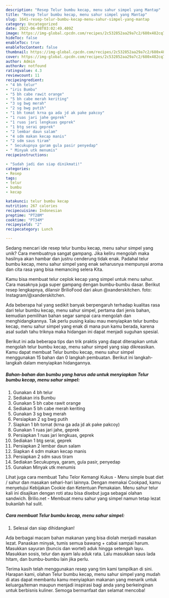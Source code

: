 ```yaml
---
description: "Resep Telur bumbu kecap, menu sahur simpel yang Mantap"
title: "Resep Telur bumbu kecap, menu sahur simpel yang Mantap"
slug: 1641-resep-telur-bumbu-kecap-menu-sahur-simpel-yang-mantap
category: Uncategorized
date: 2022-06-08T03:02:49.409Z
image: https://img-global.cpcdn.com/recipes/2c532852aa29a7c2/680x482cq70/telur-bumbu-kecap-menu-sahur-simpel-foto-resep-utama.jpg
hideToc: false
enableToc: true
enableTocContent: false
thumbnail: https://img-global.cpcdn.com/recipes/2c532852aa29a7c2/680x482cq70/telur-bumbu-kecap-menu-sahur-simpel-foto-resep-utama.jpg
cover: https://img-global.cpcdn.com/recipes/2c532852aa29a7c2/680x482cq70/telur-bumbu-kecap-menu-sahur-simpel-foto-resep-utama.jpg
author: Admin
authorAv: notfound
ratingvalue: 4.3
reviewcount: 11
recipeingredient:
- "4 bh telur"
- "iris Bumbu"
- "5 bh cabe rawit orange"
- "5 bh cabe merah keriting"
- "3 sg bwg merah"
- "2 sg bwg putih"
- "1 bh tomat krna ga ada jd ak pake pakcoy"
- "1 ruas jari jahe geprek"
- "1 ruas jari lengkuas geprek"
- "1 btg serai geprek"
- "2 lembar daun salam"
- "4 sdm makan kecap manis"
- "2 sdm saus tiram"
- " Secukupnya garam gula pasir penyedap"
- " Minyak utk menumis"
recipeinstructions:

- "Sudah jadi dan siap dinikmati!"
categories:
- Resep
tags:
- telur
- bumbu
- kecap

katakunci: telur bumbu kecap 
nutrition: 267 calories
recipecuisine: Indonesian
preptime: "PT28M"
cooktime: "PT34M"
recipeyield: "2"
recipecategory: Lunch

---
```





Sedang mencari ide resep telur bumbu kecap, menu sahur simpel yang unik? Cara membuatnya sangat gampang. Jika keliru mengolah maka hasilnya akan hambar dan justru cenderung tidak enak. Padahal telur bumbu kecap, menu sahur simpel yang enak seharusnya mempunyai aroma dan cita rasa yang bisa memancing selera Kita.





Kamu bisa membuat telur ceplok kecap yang simpel untuk menu sahur. Cara masaknya juga super gampang dengan bumbu-bumbu dasar. Berikut resep lengkapnya, dilansir BrilioFood dari akun @xanderskitchen. foto: Instagram/@xanderskitchen.

Ada beberapa hal yang sedikit banyak berpengaruh terhadap kualitas rasa dari telur bumbu kecap, menu sahur simpel, pertama dari jenis bahan, kemudian pemilihan bahan segar sampai cara mengolah dan menghidangkannya. Tak perlu pusing kalau mau menyiapkan telur bumbu kecap, menu sahur simpel yang enak di mana pun kamu berada, karena asal sudah tahu triknya maka hidangan ini dapat menjadi suguhan spesial.






Berikut ini ada beberapa tips dan trik praktis yang dapat diterapkan untuk mengolah telur bumbu kecap, menu sahur simpel yang siap dikreasikan. Kamu dapat membuat Telur bumbu kecap, menu sahur simpel menggunakan 15 bahan dan 0 langkah pembuatan. Berikut ini langkah-langkah dalam menyiapkan hidangannya.

<!--inarticleads1-->

##### Bahan-bahan dan bumbu yang harus ada untuk menyiapkan Telur bumbu kecap, menu sahur simpel:

1. Gunakan 4 bh telur
1. Sediakan iris Bumbu
1. Gunakan 5 bh cabe rawit orange
1. Sediakan 5 bh cabe merah keriting
1. Gunakan 3 sg bwg merah
1. Persiapkan 2 sg bwg putih
1. Siapkan 1 bh tomat (krna ga ada jd ak pake pakcoy)
1. Gunakan 1 ruas jari jahe, geprek
1. Persiapkan 1 ruas jari lengkuas, geprek
1. Sediakan 1 btg serai, geprek
1. Persiapkan 2 lembar daun salam
1. Siapkan 4 sdm makan kecap manis
1. Persiapkan 2 sdm saus tiram
1. Sediakan  Secukupnya, garam, gula pasir, penyedap
1. Gunakan  Minyak utk menumis


Lihat juga cara membuat Tahu Telor Kemangi Kukus - Menu simple buat diet / sahur dan masakan sehari-hari lainnya. Dengan memakai Cookpad, kamu menyetujui Kebijakan Cookie dan Ketentuan Pemakaian. Menu sahur telur kali ini disajikan dengan roti atau bisa disebut juga sebagai olahan sandwich. Brilio.net - Membuat menu sahur yang simpel namun tetap lezat bukanlah hal sulit. 

<!--inarticleads2-->

##### Cara membuat Telur bumbu kecap, menu sahur simpel:


1. Selesai dan siap dihidangkan!

Ada berbagai macam bahan makanan yang bisa diolah menjadi masakan lezat. Panaskan minyak, tumis semua bawang + cabai sampai harum. Masukkan sayuran (buncis dan wortel) aduk hingga setengah layu. Masukkan sosis, telur dan ayam lalu aduk rata. Lalu masukkan saus lada hitam, dan bumbu-bumbu lain jika perlu. 

Terima kasih telah menggunakan resep yang tim kami tampilkan di sini. Harapan kami, olahan Telur bumbu kecap, menu sahur simpel yang mudah di atas dapat membantu kamu menyiapkan makanan yang menarik untuk keluarga/teman maupun menjadi inspirasi bagi anda yang berkeinginan untuk berbisnis kuliner. Semoga bermanfaat dan selamat mencoba!
